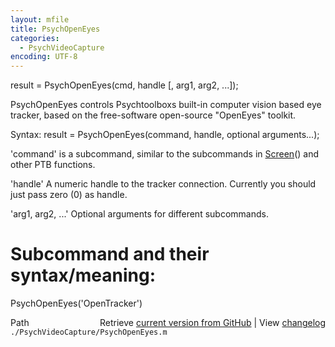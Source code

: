 ```yaml
---
layout: mfile
title: PsychOpenEyes
categories:
  - PsychVideoCapture
encoding: UTF-8
---
```


result = PsychOpenEyes(cmd, handle [, arg1, arg2, ...]);

PsychOpenEyes controls Psychtoolboxs built-in computer vision based eye
tracker, based on the free-software open-source "OpenEyes" toolkit.

Syntax: result = PsychOpenEyes(command, handle, optional arguments...);

'command' is a subcommand, similar to the subcommands in [Screen](/docs/Screen)() and
other PTB functions.

'handle' A numeric handle to the tracker connection. Currently you should
just pass zero (0) as handle.

'arg1, arg2, ...' Optional arguments for different subcommands.


# Subcommand and their syntax/meaning:

PsychOpenEyes('OpenTracker')


<div class="code_header" style="text-align:right;">
  <span style="float:left;">Path&nbsp;&nbsp;</span> <span class="counter">Retrieve <a href=
  "https://raw.github.com/Psychtoolbox-3/Psychtoolbox-3/beta/./PsychVideoCapture/PsychOpenEyes.m">current version from GitHub</a> | View <a href=
  "https://github.com/Psychtoolbox-3/Psychtoolbox-3/commits/beta/./PsychVideoCapture/PsychOpenEyes.m">changelog</a></span>
</div>
<div class="code">
  <code>./PsychVideoCapture/PsychOpenEyes.m</code>
</div>
